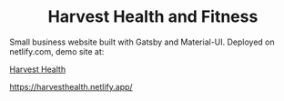 <h1 align="center">
  Harvest Health and Fitness
</h1>

Small business website built with Gatsby and Material-UI. Deployed on netlify.com, demo site at:

[Harvest Health](https://harvesthealth.netlify.app/)

https://harvesthealth.netlify.app/